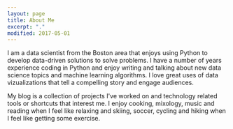 ```yaml
---
layout: page
title: About Me
excerpt: "."
modified: 2017-05-01
---
```

I am a data scientist from the Boston area that enjoys using Python to develop data-driven solutions to solve problems. I have a number of years experience coding in Python and enjoy writing and talking about new data science topics and machine learning algorithms. I love great uses of data vizualizations that tell a compelling story and engage audiences.

My blog is a collection of projects I've worked on and technology related tools or shortcuts that interest me. I enjoy cooking, mixology, music and reading when I feel like relaxing and skiing, soccer, cycling and hiking when I feel like getting some exercise.